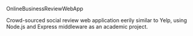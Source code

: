 OnlineBusinessReviewWebApp

Crowd-sourced social review web application  eerily similar to Yelp, using Node.js and Express middleware as an academic project.
